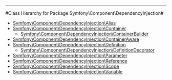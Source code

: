 - - -

#Class Hierarchy for Package Symfony\Component\DependencyInjection#<ul>
<li><a href="">Symfony\Component\DependencyInjection\Alias</a></li>
<li><a href="">Symfony\Component\DependencyInjection\Container</a><ul>
<li><a href="">Symfony\Component\DependencyInjection\ContainerBuilder</a></li>
</ul>
</li>
<li><a href="">Symfony\Component\DependencyInjection\ContainerAware</a></li>
<li><a href="">Symfony\Component\DependencyInjection\Definition</a><ul>
<li><a href="">Symfony\Component\DependencyInjection\DefinitionDecorator</a></li>
</ul>
</li>
<li><a href="">Symfony\Component\DependencyInjection\Parameter</a></li>
<li><a href="">Symfony\Component\DependencyInjection\Reference</a></li>
<li><a href="">Symfony\Component\DependencyInjection\Scope</a></li>
<li><a href="">Symfony\Component\DependencyInjection\Variable</a></li>
</ul>
